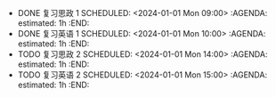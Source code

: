 - DONE 复习思政 1
  SCHEDULED: <2024-01-01 Mon 09:00>
  :AGENDA:
  estimated: 1h
  :END:
- DONE 复习英语 1
  SCHEDULED: <2024-01-01 Mon 10:00>
  :AGENDA:
  estimated: 1h
  :END:
- TODO 复习思政 2
  SCHEDULED: <2024-01-01 Mon 14:00>
  :AGENDA:
  estimated: 1h
  :END:
- TODO 复习英语 2
  SCHEDULED: <2024-01-01 Mon 15:00>
  :AGENDA:
  estimated: 1h
  :END: